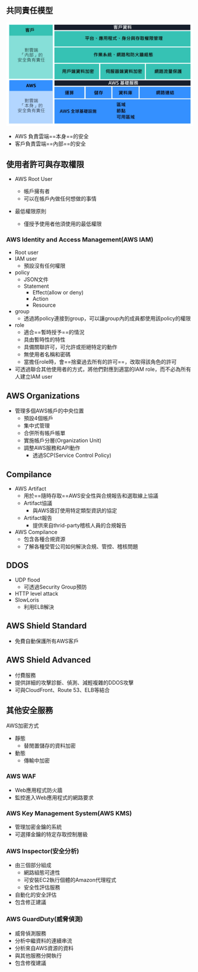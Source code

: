 
## 共同責任模型

![share_responsity_model](../../image/share_responsibility.png)
+ AWS 負責雲端==本身==的安全
+ 客戶負責雲端==內部==的安全

## 使用者許可與存取權限

+ AWS Root User
	+ 帳戶擁有者
	+ 可以在帳戶內做任何想做的事情

+ 最低權限原則
	+ 僅授予使用者他須使用的最低權限
### AWS Identity and Access Management(AWS IAM)

+ Root user
+ IAM user
	+ 預設沒有任何權限
+ policy
	+ JSON文件
	+ Statement
		+ Effect(allow or deny)
		+ Action
		+ Resource
+ group
	+ 透過將policy連接到group，可以讓group內的成員都使用該policy的權限
+ role
	+ 適合==暫時授予==的情況
	+ 具由暫時性的特性
	+ 具備關聯許可，可允許或拒絕特定的動作
	+ 無使用者名稱和密碼
	+ 當擔任role時，會==捨棄過去所有的許可==，改取得該角色的許可
+ 可透過聯合其他使用者的方式，將他們對應到適當的IAM role，而不必為所有人建立IAM user

## AWS Organizations

+ 管理多個AWS帳戶的中央位置
	+ 預設4個帳戶
	+ 集中式管理
	+ 合併所有帳戶帳單
	+ 實施帳戶分層(Organization Unit)
	+ 調整AWS服務和API動作
		+ 透過SCP(Service Control Policy)

## Compilance

+ AWS Artifact
	+ 用於==隨時存取==AWS安全性與合規報告和選取線上協議
	+ Artifact協議
		+ 與AWS簽訂使用特定類型資訊的協定
	+ Artifact報告
		+ 提供來自thrid-party稽核人員的合規報告
+ AWS Compilance
	+ 包含各種合規資源
	+ 了解各種受管公司如何解決合規、管控、稽核問題


## DDOS

+ UDP flood
	+ 可透過Security Group預防
+ HTTP level attack
+ SlowLoris
	+ 利用ELB解決

## AWS Shield Standard

+ 免費自動保護所有AWS客戶
## AWS Shield Advanced

+ 付費服務
+ 提供詳細的攻擊診斷、偵測、減輕複雜的DDOS攻擊
+ 可與CloudFront、Route 53、ELB等結合

## 其他安全服務

AWS加密方式
+ 靜態
	+ 替閒置儲存的資料加密
+ 動態
	+ 傳輸中加密
### AWS WAF

+ Web應用程式防火牆
+ 監控進入Web應用程式的網路要求
### AWS Key Management System(AWS KMS)

+ 管理加密金鑰的系統
+ 可選擇金鑰的特定存取控制層級

### AWS Inspector(安全分析)

+ 由三個部分組成
	+ 網路組態可達性
	+ 可安裝EC2執行個體的Amazon代理程式
	+ 安全性評估服務
+ 自動化的安全評估
+ 包含修正建議
### AWS GuardDuty(威脅偵測)

+ 威脅偵測服務
+ 分析中繼資料的連續串流
+ 分析來自AWS資源的資料
+ 與其他服務分開執行
+ 包含修復建議
	